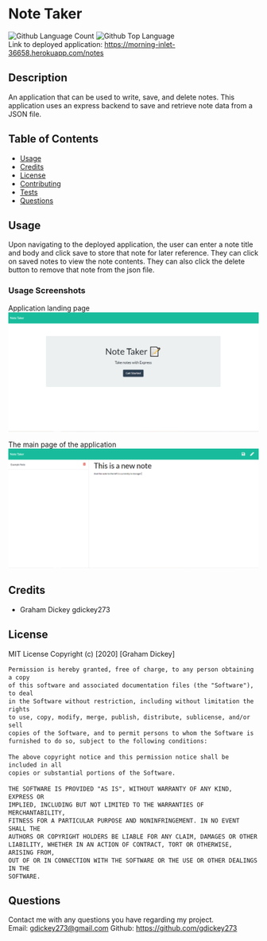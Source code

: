 # Note Taker
  ![Github Language Count](https://img.shields.io/github/languages/count/gdickey273/note-taker)
  ![Github Top Language](https://img.shields.io/github/languages/top/gdickey273/note-taker)  
  Link to deployed application: https://morning-inlet-36658.herokuapp.com/notes
  ## Description 
   An application that can be used to write, save, and delete notes. This application uses an express backend to save and retrieve note data from a JSON file.

  ## Table of Contents
  * [Usage](#usage)
  * [Credits](#credits)
  * [License](#license)
  * [Contributing](#contributing)
  * [Tests](#tests)
  * [Questions](#questions)

  

  ## Usage
  
  Upon navigating to the deployed application, the user can enter a note title and body and click save to store that note for later reference. They can click on saved notes to view the note contents. They can also click the delete button to remove that note from the json file.


  ### Usage Screenshots  
  Application landing page 
  ![Index page screenshot](/images/note-taker-index.png)

  The main page of the application  
  ![Main Page Screenshot](/images/note-taker-notes.png)

  

  ## Credits 
  * Graham Dickey gdickey273
 

  ## License 
  MIT License 
  Copyright (c) [2020] [Graham Dickey]
    
    Permission is hereby granted, free of charge, to any person obtaining a copy
    of this software and associated documentation files (the "Software"), to deal
    in the Software without restriction, including without limitation the rights
    to use, copy, modify, merge, publish, distribute, sublicense, and/or sell
    copies of the Software, and to permit persons to whom the Software is
    furnished to do so, subject to the following conditions:
    
    The above copyright notice and this permission notice shall be included in all
    copies or substantial portions of the Software.
    
    THE SOFTWARE IS PROVIDED "AS IS", WITHOUT WARRANTY OF ANY KIND, EXPRESS OR
    IMPLIED, INCLUDING BUT NOT LIMITED TO THE WARRANTIES OF MERCHANTABILITY,
    FITNESS FOR A PARTICULAR PURPOSE AND NONINFRINGEMENT. IN NO EVENT SHALL THE
    AUTHORS OR COPYRIGHT HOLDERS BE LIABLE FOR ANY CLAIM, DAMAGES OR OTHER
    LIABILITY, WHETHER IN AN ACTION OF CONTRACT, TORT OR OTHERWISE, ARISING FROM,
    OUT OF OR IN CONNECTION WITH THE SOFTWARE OR THE USE OR OTHER DEALINGS IN THE
    SOFTWARE.


  ## Questions
  Contact me with any questions you have regarding my project.   
  Email: gdickey273@gmail.com 
  Github: https://github.com/gdickey273  